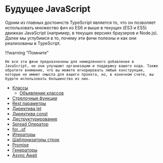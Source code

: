 # Будущее JavaScript

Одним из главных достоинств TypeScript является то, что он позволяет использовать множество фич из ES6 и выше в текущих (ES3 и ES5) движках JavaScript (например, в текущих версиях браузеров и Node.js). Далее мы углубимся в то, почему эти фичи полезны и как они реализованы в TypeScript.

!!!warning "Помните"

    Не все эти фичи предназначены для немедленного добавления в JavaScript, но они улучшают организацию и поддержку вашего кода. Также обратите внимание, что вы можете игнорировать любые конструкции, которые не имеют смысла для вашего проекта, но, в конечном счете, вы будете использовать большинство из них.

-   [Классы](classes.md)
    -   [Объявление классов](classes-emit.md)
-   [Стрелочные функции](arrow-functions.md)
-   [Rest параметры](rest-parameters.md)
-   [Директива let](let.md)
-   [Директива const](const.md)
-   [Деструктурирование](destructuring.md)
-   [Spread Оператор](spread-operator.md)
-   [for...of](for...of.md)
-   [Итераторы](iterators.md)
-   [Шаблонизаторы строк](template-strings.md)
-   [Promise](promise.md)
-   [Генераторы](generators.md)
-   [Async Await](async-await.md)
